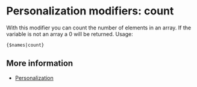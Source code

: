 # Personalization modifiers: count

With this modifier you can count the number of elements in an array. 
If the variable is not an array a 0 will be returned. 
Usage:

`{$names|count}`

## More information

* [Personalization](./personalization)
